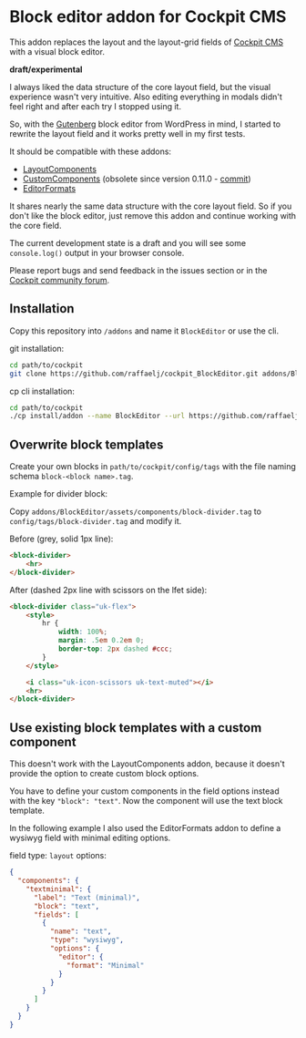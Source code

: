 # Block editor addon for Cockpit CMS

This addon replaces the layout and the layout-grid fields of [Cockpit CMS][1] with a visual block editor.

**draft/experimental**

I always liked the data structure of the core layout field, but the visual experience wasn't very intuitive. Also editing everything in modals didn't feel right and after each try I stopped using it.

So, with the [Gutenberg][5] block editor from WordPress in mind, I started to rewrite the layout field and it works pretty well in my first tests.

It should be compatible with these addons:

* [LayoutComponents][2]
* [CustomComponents][3] (obsolete since version 0.11.0 - [commit][7])
* [EditorFormats][6]

It shares nearly the same data structure with the core layout field. So if you don't like the block editor, just remove this addon and continue working with the core field.

The current development state is a draft and you will see some `console.log()` output in your browser console.

Please report bugs and send feedback in the issues section or in the [Cockpit community forum][4].

## Installation

Copy this repository into `/addons` and name it `BlockEditor` or use the cli.

git installation:

```bash
cd path/to/cockpit
git clone https://github.com/raffaelj/cockpit_BlockEditor.git addons/BlockEditor
```

cp cli installation:

```bash
cd path/to/cockpit
./cp install/addon --name BlockEditor --url https://github.com/raffaelj/cockpit_BlockEditor/archive/master.zip
```

## Overwrite block templates

Create your own blocks in `path/to/cockpit/config/tags` with the file naming schema `block-<block name>.tag`.

Example for divider block:

Copy `addons/BlockEditor/assets/components/block-divider.tag` to `config/tags/block-divider.tag` and modify it.

Before (grey, solid 1px line):

```html
<block-divider>
    <hr>
</block-divider>
```

After (dashed 2px line with scissors on the lfet side):

```html
<block-divider class="uk-flex">
    <style>
        hr {
            width: 100%;
            margin: .5em 0.2em 0;
            border-top: 2px dashed #ccc;
        }
    </style>

    <i class="uk-icon-scissors uk-text-muted"></i>
    <hr>
</block-divider>
```

## Use existing block templates with a custom component

This doesn't work with the LayoutComponents addon, because it doesn't provide the option to create custom block options.

You have to define your custom components in the field options instead with the key `"block": "text"`. Now the component will use the text block template.

In the following example I also used the EditorFormats addon to define a wysiwyg field with minimal editing options.

field type: `layout`
options:

```json
{
  "components": {
    "textminimal": {
      "label": "Text (minimal)",
      "block": "text",
      "fields": [
        {
          "name": "text",
          "type": "wysiwyg",
          "options": {
            "editor": {
              "format": "Minimal"
            }
          }
        }
      ]
    }
  }
}
```

[1]: https://github.com/agentejo/cockpit
[2]: https://github.com/agentejo/LayoutComponents
[3]: https://github.com/pauloamgomes/Cockpit-CustomComponents
[4]: https://discourse.getcockpit.com/t/new-addon-blockeditor-layout-field-with-visual-block-editor-draft-experimental/1639
[5]: https://wordpress.org/gutenberg/
[6]: https://github.com/pauloamgomes/CockpitCms-EditorFormats
[7]: https://github.com/agentejo/cockpit/commit/d440ae7b5344d5eb24987f2391a84529224528c2
